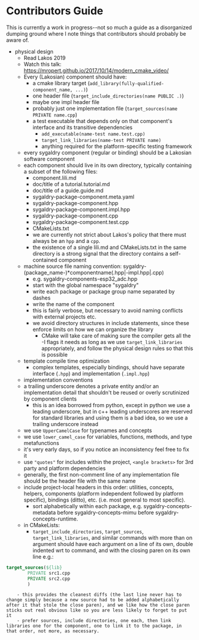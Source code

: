 # Contributors Guide

This is currently a work in progress--not so much a guide as
a disorganized dumping ground where I note things that contributors
should probably be aware of.

- physical design
    - Read Lakos 2019
    - Watch this talk: https://mropert.github.io/2017/10/14/modern_cmake_video/
    - Every (Lakosian) component should have:
        - a cmake library target (`add_library(fully-qualified-component_name, ...)`)
        - one header file (`target_include_directories(name PUBLIC .)`)
        - maybe one impl header file
        - probably just one implementation file (`target_sources(name PRIVATE name.cpp`)
        - a test executable that depends only on that component's interface and its transitive dependencies
            - `add_executable(name-test name.test.cpp)`
            - `target_link_libraries(name-test PRIVATE name)`
            - anything required for the platform-specific testing framework
    - every sygaldry component (regular or binding) should be a Lakosian software component
    - each component should live in its own directory, typically containing a subset of the following files:
        - component.lili.md
        - doc/title of a tutorial.tutorial.md
        - doc/title of a guide.guide.md
        - sygaldry-package-component.meta.yaml
        - sygaldry-package-component.hpp
        - sygaldry-package-component.impl.hpp
        - sygaldry-package-component.cpp
        - sygaldry-package-component.test.cpp
        - CMakeLists.txt
        - we are currently not strict about Lakos's policy that there must always be an `hpp` and a `cpp`.
        - the existence of a single lili.md and CMakeLists.txt in the same directory is a strong signal that the directory contains a self-contained component
    - machine source file naming convention: sygaldry-(package_name-)*componentname(.hpp|-impl.hpp|.cpp)
        - e.g. sygaldry-components-esp32_adc.hpp
        - start with the global namespace "sygaldry"
        - write each package or package group name separated by dashes
        - write the name of the component
        - this is fairly verbose, but necessary to avoid naming conflicts with external projects etc.
        - we avoid directory structures in include statements, since these enforce limits on how we can organize the library
            - CMake will take care of making sure the compiler gets all the -I flags it needs as long as we use `target_link_libraries` appropriately, and follow the physical design rules so that this is possible
    - template compile time optimization
        - complex templates, especially bindings, should have separate interface (`.hpp`) and implementation (`.impl.hpp`)
    - implementation conventions
    - a trailing underscore denotes a private entity and/or an implementation detail that shouldn't be reused or overly scrutinized by component clients
        - this is an idea borrowed from python, except in python we use a leading underscore, but in c++ leading underscores are reserved for standard libraries and using them is a bad idea, so we use a trailing underscore instead
    - we use `UpperCamelCase` for typenames and concepts
    - we use `lower_camel_case` for variables, functions, methods, and type metafunctions
    - it's very early days, so if you notice an inconsistency feel free to fix it
    - use `"quotes"` for includes within the project, `<angle brackets>` for 3rd party and platform dependencies
    - generally, the first non-comment line of any implementation file should be the header file with the same name
    - include project-local headers in this order: utilities, concepts, helpers, components (platform independent followed by platform specific), bindings (ditto), etc. (i.e. most general to most specific).
        - sort alphabetically within each package, e.g. sygaldry-concepts-metadata before sygaldry-concepts-mimu before sygaldry-concepts-runtime.
    - in CMakeLists:
        - `target_include_directories`, `target_sources`, `target_link_libraries`, and similar commands with more than on argument should have each argument on a line of its own, double indented wrt to command, and with the closing paren on its own line e.g.:
```cmake
target_sources(${lib}
        PRIVATE src1.cpp
        PRIVATE src2.cpp
        )
```
        - this provides the cleanest diffs (the last line never has to change simply because a new source had to be added alphabetically after it that stole the close paren), and we like how the close paren sticks out real obvious like so you are less likely to forget to put it
        - prefer sources, include directories, one each, then link libraries one for the component, one to link it to the package, in that order, not more, as necessary.
